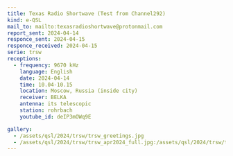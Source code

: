 ```yaml
---
title: Texas Radio Shortwave (Test from Channel292)
kind: e-QSL
mail_to: mailto:texasradioshortwave@protonmail.com
report_sent: 2024-04-14
responce_sent: 2024-04-15
responce_received: 2024-04-15
serie: trsw
receptions:
  - frequency: 9670 kHz
    language: English
    date: 2024-04-14
    time: 10.04-10.15
    location: Moscow, Russia (inside city)
    receiver: BELKA
    antenna: its telescopic
    station: rohrbach
    youtube_id: deIP3mOWq9E

gallery:
  - /assets/qsl/2024/trsw/trsw_greetings.jpg
  - /assets/qsl/2024/trsw/trsw_apr2024_full.jpg:/assets/qsl/2024/trsw/trsw_apr2024_small.jpg
---
```

